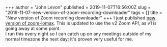 +++
author = "John Levon"
published = 2019-11-07T16:56:00Z
slug = "2019-11-07-new-version-of-zoom-recording-downloader"
tags = []
title = "New version of Zoom recording downloader"
+++
I just published [new version of
zoom-lomax](https://crates.io/crates/zoom-lomax). This is updated to use
the v2 Zoom API, as v1 is going away at some point.  
I run this every night so I can catch up on any meetings outside of my
normal timezone the next day; it's proven very useful for me.
